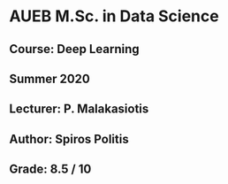 # AUEB M.Sc. in Data Science
## Course: Deep Learning
## Summer 2020
## Lecturer: P. Malakasiotis
## Author: Spiros Politis

## Grade: 8.5 / 10
